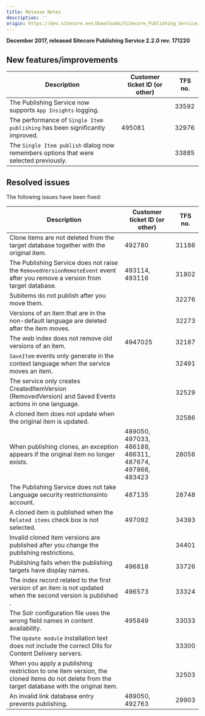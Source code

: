```yaml
---
title: Release Notes
description: ''
origin: https://dev.sitecore.net/Downloads/Sitecore_Publishing_Service/22/Sitecore_Publishing_Service_22_Initial_Release/Release_Notes
---
```


**December 2017, released Sitecore Publishing Service 2.2.0 rev. 171220**

## New features/improvements

 | Description | Customer ticket ID (or other) | TFS no. |
 | --- | --- | --- |
 | The Publishing Service now supports `App Insights` logging​.​ |  | 33592 |
 | The performance of `Single Item publishing` has been significantly improved.​ | 495081 | 32976 |
 | The `Single Item publish` dialog now remembers options that were selected previously. |  | 33885 |

## Resolved issues

The following issues have been fixed:

 | Description | Customer ticket ID (or other) | TFS no. |
 | --- | --- | --- |
 | Clone items are not deleted from the target database together with the original item​.​ | 492780 | 31186 |
 | The Publishing Service does not raise the `RemovedVersionRemoteEvent` event after you remove a version from target database​. | 493114, 493116 | 31802 |
 | ​Subitems do not publish after you move them. |  | 32276 |
 | Versions of an item that are in the non-default language are deleted after the item moves. |  | 32273 |
 | ​The web index does not remove old versions of an item.​ | 4947025 | 32187 |
 | `SaveItem` events only generate in the context language when the service moves an item.​ |  | 32491 |
 | The service only creates CreatedItemVersion (RemovedVersion) and Saved Events​ actions in one language. ​ |  | 32529 |
 | ​A cloned item does not update when the original item is updated. |  | 32586 |
 | When publishing clones, an exception appears if the original item no longer exists.​ | 489050, 497033, 486188, 486311, 487674, 497866, 483423 | 28056 |
 | ​The Publishing Service does not take Language security restrictions​ into account. | 487135 | 28748 |
 | A cloned item is published when​​ the `Related items` check box is not selected. | 497092 | 34393 |
 | ​Invalid cloned item versions are published after you change the publishing restriction​s. |  | 34401 |
 | Publishing fails when the publishing targets have display names.​ | 496818 | 33726 |
 | ​The index record related to the first version of an item is not updated when the second version is published . | 496573 | 33324 |
 | ​The Solr configuration​​ file uses the wrong field names​ in content availability.​ | 495849 | 33033 |
 | ​The `Update module` installation text does not include the correct Dlls for Content Delivery servers. |  | 33300 |
 | When you apply a publishing restriction to one item version, the cloned items do not delete from the target database with the original item. |  | 32503 |
 | An invalid link database entry prevents publishing​.​ | 489050, 492763 | 29903 |